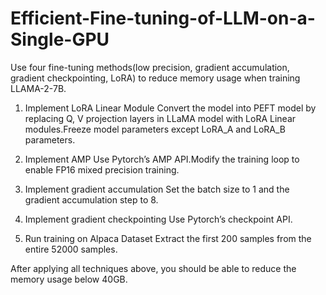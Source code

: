 # Efficient-Fine-tuning-of-LLM-on-a-Single-GPU

Use four fine-tuning methods(low precision, gradient accumulation, gradient checkpointing, LoRA) 
to reduce memory usage when training LLAMA-2-7B.

1. Implement LoRA Linear Module
  Convert the model into PEFT model by replacing Q, V projection layers in
  LLaMA model with LoRA Linear modules.Freeze model parameters except LoRA_A
  and LoRA_B parameters.

2. Implement AMP
  Use Pytorch’s AMP API.Modify the training loop to enable FP16 mixed precision training.

3. Implement gradient accumulation
  Set the batch size to 1 and the gradient accumulation step to 8.

4. Implement gradient checkpointing
   Use Pytorch’s checkpoint API.

5. Run training on Alpaca Dataset
  Extract the first 200 samples from the entire 52000 samples.

After applying all techniques above, you should be able to reduce the memory
usage below 40GB.
